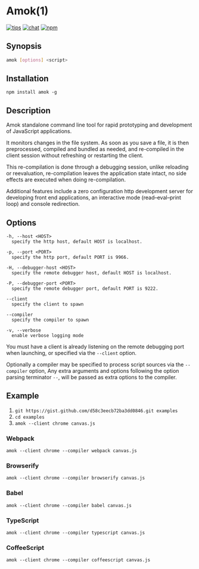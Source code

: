 # Amok(1)
[![tips](https://img.shields.io/gratipay/caspervonb.svg?style=flat-square)](https://gratipay.com/caspervonb/)
[![chat](https://img.shields.io/badge/gitter-join%20chat-green.svg?style=flat-square)](https://gitter.im/caspervonb/amok)
[![npm](https://img.shields.io/npm/v/amok.svg?style=flat-square)](https://www.npmjs.org/package/amok)

## Synopsis
```sh
amok [options] <script>
```

## Installation
```
npm install amok -g
```

## Description
Amok standalone command line tool for rapid prototyping and development of JavaScript applications.

It monitors changes in the file system. As soon as you save a file, it is then preprocessed, compiled and bundled as needed, and re-compiled in the client session without refreshing or restarting the client.

This re-compilation is done through a debugging session, unlike reloading or reevaluation, re-compilation leaves the application state intact, no side effects are executed when doing re-compilation.

Additional features include a zero configuration http development server for developing front end applications, an interactive mode (read–eval–print loop) and console redirection.

## Options
```
-h, --host <HOST>
  specify the http host, default HOST is localhost.

-p, --port <PORT>
  specify the http port, default PORT is 9966.

-H, --debugger-host <HOST>
  specify the remote debugger host, default HOST is localhost.

-P, --debugger-port <PORT>
  specify the remote debugger port, default PORT is 9222.

--client
  specify the client to spawn

--compiler
  specify the compiler to spawn

-v, --verbose
  enable verbose logging mode
```

You must have a client is already listening on the remote debugging port when launching, or specified via the `--client` option.

Optionally a compiler may be specified to process script sources via the `--compiler` option,
Any extra arguments and options following the option parsing terminator `--`, will be passed as extra options to the compiler.

## Example
1. `git https://gist.github.com/d58c3eecb72ba3dd0846.git examples`
2. `cd examples`
3. `amok --client chrome canvas.js`

### Webpack
`amok --client chrome --compiler webpack canvas.js`

### Browserify
`amok --client chrome --compiler browserify canvas.js`

### Babel
`amok --client chrome --compiler babel canvas.js`

### TypeScript
`amok --client chrome --compiler typescript canvas.js`

### CoffeeScript
`amok --client chrome --compiler coffeescript canvas.js`

